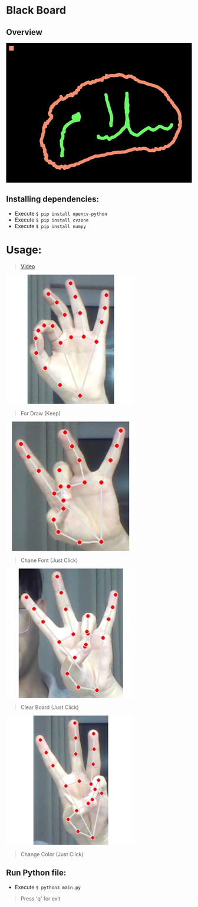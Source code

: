 # Black Board
## Overview

![](/Rme-Picture/RES.jpg)

## Installing dependencies:

- Execute `$ pip install opencv-python`
- Execute `$ pip install cvzone`
- Execute `$ pip install numpy`

# Usage:

> [Video]()

![](/Rme-Picture/Draw.png)
> For Draw (Keep)

![](/Rme-Picture/ChangeFont.png)
> Chane Font (Just Click)

![](/Rme-Picture/Clear.png)
> Clear Board (Just Click)

![](/Rme-Picture/ChangeColo.png)
> Change Color (Just Click)

## Run Python file:

- Execute `$ python3 main.py`
> Press 'q' for exit
